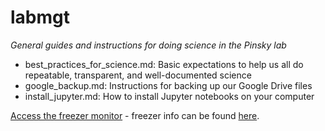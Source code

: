 # labmgt

*General guides and instructions for doing science in the Pinsky lab*

* best_practices_for_science.md: Basic expectations to help us all do repeatable, transparent, and well-documented science
* google_backup.md: Instructions for backing up our Google Drive files
* install_jupyter.md: How to install Jupyter notebooks on your computer

[Access the freezer monitor](https://secure.sensornetworkonline.com/SSIWeb/login.faces?sid=nbsc) - freezer info can be found [here](https://docs.google.com/document/d/19kIsV3w7qa16MP4BcB1JJggEQfojqcp2T3EVB4dwGPs/edit?usp=sharing).

